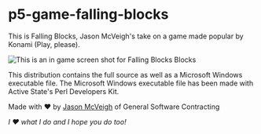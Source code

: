 # p5-game-falling-blocks
This is Falling Blocks, Jason McVeigh's take on a game made popular by Konami (Play, please).

![This is an in game screen shot for Falling Blocks Blocks](https://raw.githubusercontent.com/jmcveigh/p5-game-falling-blocks/master/assets/fb-igss-01.jpg)

This distribution contains the full source as well as a Microsoft Windows executable file.  The Microsoft Windows executable file has been made with Active State's Perl Developers Kit.

Made with ♥ by [Jason McVeigh](mailto:jmcveigh@outlook.com) of General Software Contracting

_I ♥ what I do and I hope you do too!_
